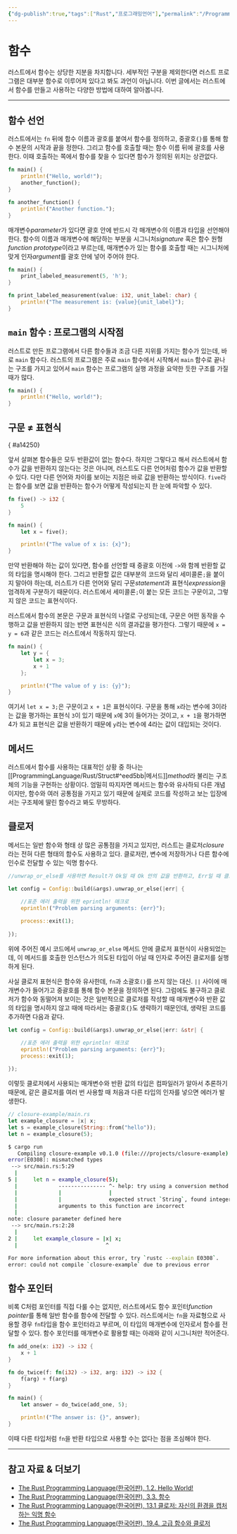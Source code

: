 ```yaml
---
{"dg-publish":true,"tags":["Rust","프로그래밍언어"],"permalink":"/ProgrammingLanguage/Rust/Function/","dgPassFrontmatter":true,"created":"2024-07-15T22:58:45.159+09:00","updated":"2024-07-22T23:27:43.845+09:00"}
---
```



# 함수

러스트에서 함수는 상당한 지분을 차지합니다. 세부적인 구분을 제외한다면 러스트 프로그램은 대부분 함수로 이루어져 있다고 봐도 과언이 아닙니다. 이번 글에서는 러스트에서 함수를 만들고 사용하는 다양한 방법에 대하여 알아봅니다.

---

## 함수 선언

러스트에서는 `fn` 뒤에 함수 이름과 괄호를 붙여서 함수를 정의하고, 중괄호`{}`를 통해 함수 본문의 시작과 끝을 정한다. 그리고 함수를 호출할 때는 함수 이름 뒤에 괄호를 사용한다. 이때 호출하는 쪽에서 함수를 찾을 수 있다면 함수가 정의된 위치는 상관없다.

```rust
fn main() { 
	println!("Hello, world!"); 
	another_function(); 
}

fn another_function() { 
	println!("Another function."); 
}
```

매개변수*parameter*가 있다면 괄호 안에 반드시 각 매개변수의 이름과 타입을 선언해야 한다. 함수의 이름과 매개변수에 해당하는 부분을 시그니처*signature* 혹은 함수 원형*function prototype*이라고 부르는데, 매개변수가 있는 함수를 호출할 때는 시그니처에 맞게 인자*argument*를 괄호 안에 넣어 주어야 한다.

```rust
fn main() {
    print_labeled_measurement(5, 'h');
}

fn print_labeled_measurement(value: i32, unit_label: char) {
    println!("The measurement is: {value}{unit_label}");
}
```

## `main` 함수 : 프로그램의 시작점

러스트로 만든 프로그램에서 다른 함수들과 조금 다른 지위를 가지는 함수가 있는데, 바로 `main` 함수다. 러스트의 프로그램은 주로 `main` 함수에서 시작해서 `main` 함수로 끝나는 구조를 가지고 있어서 `main` 함수는 프로그램의 실행 과정을 요약한 듯한 구조를 가질 때가 많다.

```rust
fn main() {
	println!("Hello, world!");
}
```

## 구문 ≠ 표현식
{ #a14250}


앞서 살펴본 함수들은 모두 반환값이 없는 함수다. 하지만 그렇다고 해서 러스트에서 함수가 값을 반환하지 않는다는 것은 아니며, 러스트도 다른 언어처럼 함수가 값을 반환할 수 있다. 다만 다른 언어와 차이를 보이는 지점은 바로 값을 반환하는 방식이다. `five`라는 함수를 보면 값을 반환하는 함수가 어떻게 작성되는지 한 눈에 파악할 수 있다. 

```rust
fn five() -> i32 {
    5
}

fn main() {
    let x = five();

    println!("The value of x is: {x}");
}
```

만약 반환해야 하는 값이 있다면, 함수를 선언할 때 중괄호 이전에 `->`와 함께 반환할 값의 타입을 명시해야 한다. 그리고 반환할 값은 대부분의 코드와 달리 세미콜론`;`을 붙이지 말아야 하는데, 러스트가 다른 언어와 달리 구문*statement*과 표현식*expression*을 엄격하게 구분하기 때문이다. 러스트에서 세미콜론`;`이 붙는 모든 코드는 구문이고, 그렇지 않은 코드는 표현식이다.

러스트에서 함수의 본문은 구문과 표현식의 나열로 구성되는데, 구문은 어떤 동작을 수행하고 값을 반환하지 않는 반면 표현식은 식의 결과값을 평가한다. 그렇기 때문에 `x = y = 6`과 같은 코드는 러스트에서 작동하지 않는다.

```rust
fn main() {
    let y = {
        let x = 3;
        x + 1
    };

    println!("The value of y is: {y}");
}
```

여기서 `let x = 3;`은 구문이고 `x + 1`은 표현식이다. 구문을 통해 `x`라는 변수에 3이라는 값을 평가하는 표현식 `3`이 있기 때문에 `x`에 3이 들어가는 것이고, `x + 1`을 평가하면 4가 되고 표현식은 값을 반환하기 때문에  `y`라는 변수에 4라는 값이 대입되는 것이다. 

## 메서드

러스트에서 함수를 사용하는 대표적인 상황 중 하나는 [[ProgrammingLanguage/Rust/Struct#^eed5bb\|메서드]]*method*라 불리는 구조체의 기능을 구현하는 상황이다. 엄밀히 따지자면 메서드는 함수와 유사하되 다른 개념이지만, 함수와 여러 공통점을 가지고 있기 때문에 실제로 코드를 작성하고 보는 입장에서는 구조체에 딸린 함수라고 봐도 무방하다.

## 클로저

메서드는 일반 함수와 형태 상 많은 공통점을 가지고 있지만, 러스트는 클로저*closure*라는 전혀 다른 형태의 함수도 사용하고 있다. 클로저란, 변수에 저장하거나 다른 함수에 인수로 전달할 수 있는 익명 함수다.

```rust
//unwrap_or_else를 사용하면 Result가 Ok일 때 Ok 안의 값을 반환하고, Err일 때 클로저 안의 코드를 호출한다.

let config = Config::build(&args).unwrap_or_else(|err| {

	//표준 에러 출력을 위한 eprintln! 매크로
	eprintln!("Problem parsing arguments: {err}");
	
	process::exit(1);
	
});
```

위에 주어진 예시 코드에서 `unwrap_or_else` 메서드 안에 클로저 표현식이 사용되었는데, 이 메서드를 호출한 인스턴스가 의도된 타입이 아닐 때 인자로 주어진 클로저를 실행하게 된다.

사실 클로저 표현식은 함수와 유사한데, `fn`과 소괄호`()`를 쓰지 않는 대신. `||` 사이에 매개변수가 들어가고 중괄호를 통해 함수 본문을 정의하면 된다. 그럼에도 불구하고 클로저가 함수와 동떨어져 보이는 것은 일반적으로 클로저를 작성할 때 매개변수와 반환 값의 타입을 명시하지 않고 때에 따라서는 중괄호`{}`도 생략하기 때문인데, 생략된 코드를 추가하면 다음과 같다.

```rust
let config = Config::build(&args).unwrap_or_else(|err: &str| {

	//표준 에러 출력을 위한 eprintln! 매크로
	eprintln!("Problem parsing arguments: {err}");
	process::exit(1);
	
});
```

이렇듯 클로저에서 사용되는 매개변수와 반환 값의 타입은 컴파일러가 알아서 추론하기 때문에, 같은 클로저를 여러 번 사용할 때 처음과 다른 타입의 인자를 넣으면 에러가 발생한다.

```rust
// closure-example/main.rs
let example_closure = |x| x;
let s = example_closure(String::from("hello"));
let n = example_closure(5);
```
```bash
$ cargo run
   Compiling closure-example v0.1.0 (file:///projects/closure-example)
error[E0308]: mismatched types
 --> src/main.rs:5:29
  |
5 |     let n = example_closure(5);
  |             --------------- ^- help: try using a conversion method: `.to_string()`
  |             |               |
  |             |               expected struct `String`, found integer
  |             arguments to this function are incorrect
  |
note: closure parameter defined here
 --> src/main.rs:2:28
  |
2 |     let example_closure = |x| x;
  |                            ^

For more information about this error, try `rustc --explain E0308`.
error: could not compile `closure-example` due to previous error

```


## 함수 포인터

비록 C처럼 포인터를 직접 다룰 수는 없지만, 러스트에서도 함수 포인터*function pointer*를 통해 일반 함수를 함수에 전달할 수 있다. 러스트에서는 `fn`을 자료형으로 사용할 경우 `fn`타입을 함수 포인터라고 부르며, 이 타입의 매개변수에 인자로서 함수를 전달할 수 있다. 함수 포인터를 매개변수로 활용할 때는 아래와 같이 시그니처만 적어준다.

```rust
fn add_one(x: i32) -> i32 {
    x + 1
}

fn do_twice(f: fn(i32) -> i32, arg: i32) -> i32 {
    f(arg) + f(arg)
}

fn main() {
    let answer = do_twice(add_one, 5);

    println!("The answer is: {}", answer);
}
```

이때 다른 타입처럼 `fn`을 반환 타입으로 사용할 수는 없다는 점을 조심해야 한다.

---

## 참고 자료 & 더보기

+ [The Rust Programming Language(한국어판), 1.2. Hello World!](https://doc.rust-kr.org/ch01-02-hello-world.html)
+ [The Rust Programming Language(한국어판), 3.3. 함수](https://doc.rust-kr.org/ch03-03-how-functions-work.html)
+ [The Rust Programming Language(한국어판), 13.1 클로저: 자신의 환경을 캡처하는 익명 함수](https://doc.rust-kr.org/ch13-01-closures.html)
+ [The Rust Programming Language(한국어판), 19.4. 고급 함수와 클로저](https://doc.rust-kr.org/ch19-05-advanced-functions-and-closures.html)